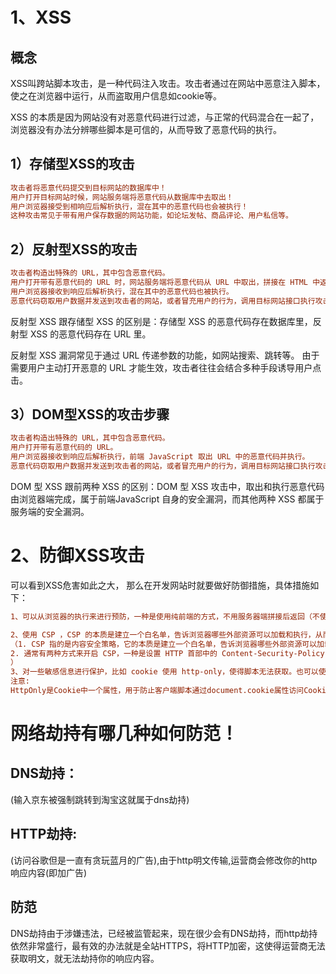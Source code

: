 # 1、XSS

## 概念

XSS叫跨站脚本攻击，是一种代码注入攻击。攻击者通过在网站中恶意注入脚本，使之在浏览器中运行，从而盗取用户信息如cookie等。

XSS 的本质是因为网站没有对恶意代码进行过滤，与正常的代码混合在一起了，浏览器没有办法分辨哪些脚本是可信的，从而导致了恶意代码的执行。

## 1）存储型XSS的攻击

```ini
攻击者将恶意代码提交到目标网站的数据库中！
用户打开目标网站时候，网站服务端将恶意代码从数据库中去取出！
用户浏览器接受到相响应后解析执行，混在其中的恶意代码也会被执行！
这种攻击常⻅于带有⽤户保存数据的⽹站功能，如论坛发帖、商品评论、⽤户私信等。
```

## 2）反射型XSS的攻击

```ini
攻击者构造出特殊的 URL，其中包含恶意代码。 
⽤户打开带有恶意代码的 URL 时，⽹站服务端将恶意代码从 URL 中取出，拼接在 HTML 中返回给浏览器。 
⽤户浏览器接收到响应后解析执⾏，混在其中的恶意代码也被执⾏。 
恶意代码窃取⽤户数据并发送到攻击者的⽹站，或者冒充⽤户的⾏为，调⽤⽬标⽹站接⼝执⾏攻击者指定的操作。 
```

反射型 XSS 跟存储型 XSS 的区别是：存储型 XSS 的恶意代码存在数据库⾥，反射型 XSS 的恶意代码存在 URL ⾥。 

反射型 XSS 漏洞常⻅于通过 URL 传递参数的功能，如⽹站搜索、跳转等。 由于需要⽤户主动打开恶意的 URL 才能⽣效，攻击者往往会结合多种⼿段诱导⽤户点击。  

## 3）DOM型XSS的攻击步骤

```ini
攻击者构造出特殊的 URL，其中包含恶意代码。 
⽤户打开带有恶意代码的 URL。 
⽤户浏览器接收到响应后解析执⾏，前端 JavaScript 取出 URL 中的恶意代码并执⾏。 
恶意代码窃取⽤户数据并发送到攻击者的⽹站，或者冒充⽤户的⾏为，调⽤⽬标⽹站接⼝执⾏攻击者指定的操作。 
```

DOM 型 XSS 跟前两种 XSS 的区别：DOM 型 XSS 攻击中，取出和执⾏恶意代码由浏览器端完成，属于前端JavaScript ⾃身的安全漏洞，⽽其他两种 XSS 都属于服务端的安全漏洞。 

# 2、防御XSS攻击

可以看到XSS危害如此之大， 那么在开发网站时就要做好防御措施，具体措施如下：

```ini
1、可以从浏览器的执行来进行预防，一种是使用纯前端的方式，不用服务器端拼接后返回（不使用服务端渲染）。另一种是对需要插入到 HTML 中的代码做好充分的转义。对于 DOM 型的攻击，主要是前端脚本的不可靠而造成的，对于数据获取渲染和字符串拼接的时候应该对可能出现的恶意代码情况进行判断。

2、使用 CSP ，CSP 的本质是建立一个白名单，告诉浏览器哪些外部资源可以加载和执行，从而防止恶意代码的注入攻击。
（1. CSP 指的是内容安全策略，它的本质是建立一个白名单，告诉浏览器哪些外部资源可以加载和执行。我们只需要配置规则，如何拦截由浏览器自己来实现。
2. 通常有两种方式来开启 CSP，一种是设置 HTTP 首部中的 Content-Security-Policy，一种是设置 meta 标签的方式 <meta http-equiv="Content-Security-Policy">
）
3、对一些敏感信息进行保护，比如 cookie 使用 http-only，使得脚本无法获取。也可以使用验证码，避免脚本伪装成用户执行一些操作。
注意:
HttpOnly是Cookie中一个属性，用于防止客户端脚本通过document.cookie属性访问Cookie，有助于保护Cookie不被跨站脚本攻击窃取或篡改。但是，HttpOnly的应用仍存在局限性，一些浏览器可以阻止客户端脚本对Cookie的读操作，但允许写操作；此外大多数浏览器仍允许通过XMLHTTP对象读取HTTP响应中的Set-Cookie头。

```

# 网络劫持有哪几种如何防范！

## DNS劫持：

 (输⼊京东被强制跳转到淘宝这就属于dns劫持) 

## **HTTP**劫持: 

(访问⾕歌但是⼀直有贪玩蓝⽉的⼴告),由于http明⽂传输,运营商会修改你的http响应内容(即加⼴告) 

## 防范

DNS劫持由于涉嫌违法，已经被监管起来，现在很少会有DNS劫持，⽽http劫持依然⾮常盛⾏，最有效的办法就是全站HTTPS，将HTTP加密，这使得运营商⽆法获取明⽂，就⽆法劫持你的响应内容。 

